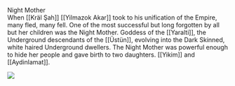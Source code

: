 Night Mother  
When [[Kräl Şah]] [[Yilmazok Akar]] took to his unification of the Empire, many fled, many fell. One of the most successful but long forgotten by all but her children was the Night Mother. Goddess of the [[Yaralti]], the Underground descendants of the [[Üstün]], evolving into the Dark Skinned, white haired Underground dwellers. The Night Mother was powerful enough to hide her people and gave birth to two daughters. [[Yikim]] and [[Aydinlamat]]. 

![](Night%20Mother.jpg)